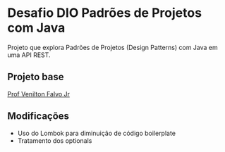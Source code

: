 # Desafio DIO Padrões de Projetos com Java

Projeto que explora Padrões de Projetos (Design Patterns) com Java em uma API REST.

## Projeto base

[Prof Venilton Falvo Jr](https://github.com/digitalinnovationone/lab-padroes-projeto-spring)

## Modificações

- Uso do Lombok para diminuição de código boilerplate
- Tratamento dos optionals
